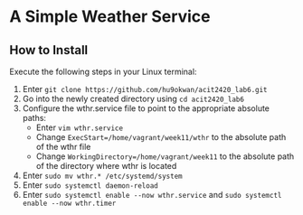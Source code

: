 # A Simple Weather Service

## How to Install
Execute the following steps in your Linux terminal:
1. Enter `git clone https://github.com/hu9okwan/acit2420_lab6.git`
2. Go into the newly created directory using `cd acit2420_lab6`
3. Configure the wthr.service file to point to the appropriate absolute paths:
   - Enter `vim wthr.service`
   - Change `ExecStart=/home/vagrant/week11/wthr` to the absolute path of the wthr file
   - Change `WorkingDirectory=/home/vagrant/week11` to the absolute path of the directory where wthr is located
4. Enter `sudo mv wthr.* /etc/systemd/system`
5. Enter `sudo systemctl daemon-reload`
6. Enter `sudo systemctl enable --now wthr.service` and `sudo systemctl enable --now wthr.timer`
